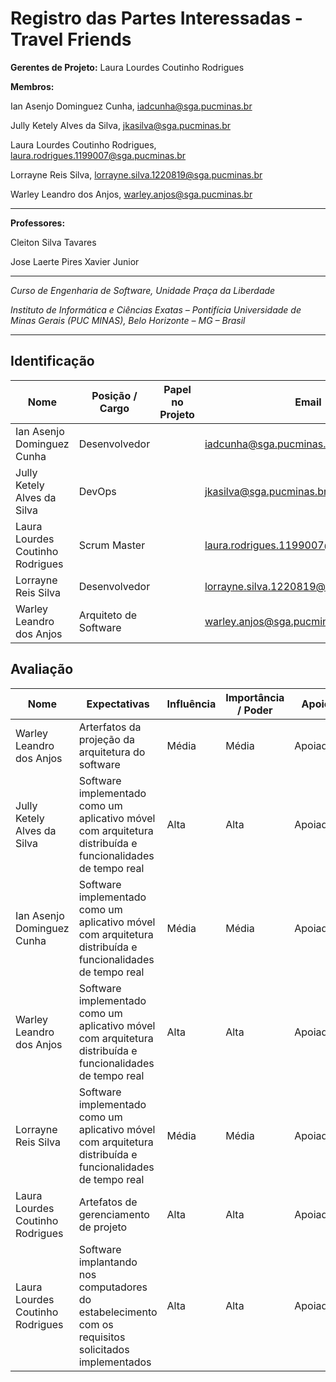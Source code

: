 # Registro das Partes Interessadas - Travel Friends


**Gerentes de Projeto:** Laura Lourdes Coutinho Rodrigues

**Membros:**

Ian Asenjo Dominguez Cunha, iadcunha@sga.pucminas.br

Jully Ketely Alves da Silva, jkasilva@sga.pucminas.br

Laura Lourdes Coutinho Rodrigues, laura.rodrigues.1199007@sga.pucminas.br

Lorrayne Reis Silva, lorrayne.silva.1220819@sga.pucminas.br

Warley Leandro dos Anjos, warley.anjos@sga.pucminas.br



---

**Professores:**

Cleiton Silva Tavares

Jose Laerte Pires Xavier Junior

---

_Curso de Engenharia de Software, Unidade Praça da Liberdade_

_Instituto de Informática e Ciências Exatas – Pontifícia Universidade de Minas Gerais (PUC MINAS), Belo Horizonte – MG – Brasil_

---

## Identificação

| Nome | Posição / Cargo | Papel no Projeto | Email | Telefone
| --- | --- | --- | --- | --- |
| Ian Asenjo Dominguez Cunha | Desenvolvedor| | iadcunha@sga.pucminas.br | 995153805 |
| Jully Ketely Alves da Silva | DevOps | | jkasilva@sga.pucminas.br | 996866196 |
| Laura Lourdes Coutinho Rodrigues | Scrum Master| | laura.rodrigues.1199007@sga.pucminas.br | 995062899 |
| Lorrayne Reis Silva | Desenvolvedor | | lorrayne.silva.1220819@sga.pucminas.br | 975209457 |
| Warley Leandro dos Anjos | Arquiteto de Software | | warley.anjos@sga.pucminas.br | 988540359 |

## Avaliação

| Nome | Expectativas | Influência | Importância / Poder | Apoio | Observações |
| --- | --- | --- | --- | --- | --- |
| Warley Leandro dos Anjos | Arterfatos da projeção da arquitetura do software | Média | Média | Apoiador |
| Jully Ketely Alves da Silva | Software implementado como um aplicativo móvel com arquitetura distribuída e funcionalidades de tempo real | Alta | Alta | Apoiador |
| Ian Asenjo Dominguez Cunha | Software implementado como um aplicativo móvel com arquitetura distribuída e funcionalidades de tempo real | Média | Média | Apoiador |
| Warley Leandro dos Anjos | Software implementado como um aplicativo móvel com arquitetura distribuída e funcionalidades de tempo real | Alta | Alta | Apoiador |
| Lorrayne Reis Silva | Software implementado como um aplicativo móvel com arquitetura distribuída e funcionalidades de tempo real | Média | Média | Apoiador |
| Laura Lourdes Coutinho Rodrigues | Artefatos de gerenciamento de projeto | Alta | Alta | Apoiador |
| Laura Lourdes Coutinho Rodrigues | Software implantando nos computadores do estabelecimento com os requisitos solicitados implementados | Alta | Alta | Apoiador |
